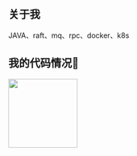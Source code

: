 ## 关于我
JAVA、raft、mq、rpc、docker、k8s

<div align=center>

<!--
**chengwan18433/chengwan18433** is a ✨ _special_ ✨ repository because its `README.md` (this file) appears on your GitHub profile.

Here are some ideas to get you started:

- 🔭 I’m currently working on ...
- 🌱 I’m currently learning ...
- 👯 I’m looking to collaborate on ...
- 🤔 I’m looking for help with ...
- 💬 Ask me about ...
- 📫 How to reach me: ...
- 😄 Pronouns: ...
- ⚡ Fun fact: ...
-->
  </div>
  
  ## 我的代码情况🤣

<img align="" height="137px" src="https://github-readme-stats.vercel.app/api?username=huihuihuihuicyh&hide_title=true&hide_border=true&show_icons=true&include_all_commits=true&line_height=21&theme=vue" />
<!--<img align="" height="137px" src="https://github-readme-stats.vercel.app/api/top-langs/?username=chengwan18433&hide_title=true&hide_border=true&layout=compact&theme=graywhite&locale=cn" /> -->
